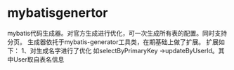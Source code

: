 # mybatisgenertor
mybatis代码生成器。对官方生成进行优化，可一次生成所有表的配置。同时支持分页。
生成器依托于mybatis-generator工具类，在期基础上做了扩展。
扩展如下：
1、对生成名字进行了优化 如selectByPrimaryKey ->updateByUserId。其中User取自表名信息
